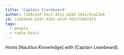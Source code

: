 ```yaml
---
title: 'Captain Clarkbeard'
author: 7328c14f-7ec2-4511-a24d-29a1c5ce23eb
id: c1db95eb-b207-43b2-afc9-7653f5b67d73
tags:
  - people
  - radio-hosts
---
```

Hosts [Nautilus Knowledge] with [Captain Leanbeard].